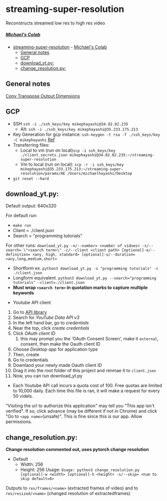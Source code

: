 # streaming-super-resolution
Reconstructs streamed low res to high res video

##### [Michael's Colab](https://colab.research.google.com/drive/14aq0YhkuuyEN0FXvNIfEwVEwdBC8nbSg#scrollTo=GytH-0oJXJkX)


- [streaming-super-resolution](#streaming-super-resolution)
        - [Michael's Colab](#michaels-colab)
  - [General notes](#general-notes)
  - [GCP](#gcp)
  - [download_yt.py:](#downloadytpy)
  - [change_resolution.py:](#changeresolutionpy)

## General notes

[Conv Transpose Output Dimensions](https://datascience.stackexchange.com/questions/26451/how-to-calculate-the-output-shape-of-conv2d-transpose)

## GCP
* SSH `ssh -i ./ssh_keys/key mikephayashi@34.82.82.235`
  * Alt: `ssh -i ./ssh_keys/key mikephayashi@35.233.175.213`
* Key Generation for gcp instance: `ssh-keygen -t rsa -f ./ssh_keys/key -C mikephayashi` [Ref](https://www.youtube.com/watch?v=2ibBF9YqveY)
* Transferring files: 
  * Local to vm (run on local)`scp -i ssh_keys/key ./client_secrets.json mikephayashi@34.82.82.235:~/streaming-super-resolution`
  * Vm to local (run on local): `scp -r -i ssh_keys/key mikephayashi@35.233.175.213:~/streaming-super-resolution/params/AE /Users/michaelhayashi/Desktop`
* `git reset --hard`

## download_yt.py:

Default output: 640x320

For default run:
- `make run` 
- Client = ./client.json
- Search = "programming tutorials"

For other runs:
`download_yt.py -n/--number= <number of vidoes> -s/--search= \"<search term>\" -c/--client <client path> [optional]-e/--definition= <any, high, standard> [optional]-u/--duration= <any,long,medium,short>`
- Shortform ex. `python3 download_yt.py -s "programming tutorials" -c ./client.json`
- Longform equivalent. `python3 download_yt.py --search="programming tutorials" -client=./client.json`
- **Must wrap `<search term>` in quotation marks to capture multiple keywords**

* Youtube API client
  
1. Go to [API library](https://console.developers.google.com/apis/library?project=fluted-equinox-277319&folder&organizationId)
2. Search for *YouTube Data API v3*
3. In the left hand bar, go to *credentials*
4. Near the top, click *create credentials*
5. Click *OAuth client ID*
   1. this may prompt you the 'OAuth Consent Screen', make it `external`, consent, then make the Oauth client ID
6. Choose *Desktop app* for application type
7. Then, create
8. Go to credentials
9. Downlaod your newly made Oauth client ID
10. Drag it into the root folder of this project and renmae it to `client.json`
11. Now, you can run download_yt.py

* Each Youtube API call incurs a quota cost of 100. Free quotas are limited to 10,000 daily. Each time this file is ran, it will make a request for every 50 videls. 

"Visiting the url to authorize this application" may tell you "This app isn't verified". If so, click advance (may be different if not in Chrome) and click "Go to `<app name>`(unsafe)". This is fine since this is our app. Allow permissions.

## change_resolution.py:
**Change resolution commented out, uses pytorch change resolution**
- Default
  - Width: 256
  - Height: 256
Usage: `Usage: python3 change_resolution.py [optional]-w <width> [optional]-h <height> -s/--skip= <num to skip default=6>`

Outputs to `res/frames/<name>` (extracted frames of video) and to `res/resized/<name>` (changed resolution of extractedframes)